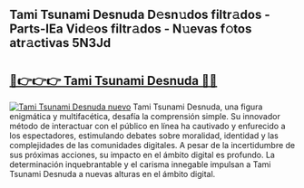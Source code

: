 ## Tami Tsunami Desnuda D𝚎sn𝚞dos filtr𝚊dos - Parts-IEa Vid𝚎os filtr𝚊dos - N𝚞evas f𝚘tos atr𝚊ctivas 5N3Jd

# <h2><a href="http://mbbeclo.tromn.icu/?c=Tami+Tsunami+Desnuda">🔗👉👉👉 Tami Tsunami Desnuda 🔗🔗</a></h2>

[![Tami Tsunami Desnuda nuevo](https://i.imgur.com/pEAQMta.gif)](http://mbbeclo.tromn.icu/?c=Tami+Tsunami+Desnuda)
Tami Tsunami Desnuda, una figura enigmática y multifacética, desafía la comprensión simple. Su innovador método de interactuar con el público en línea ha cautivado y enfurecido a los espectadores, estimulando debates sobre moralidad, identidad y las complejidades de las comunidades digitales. A pesar de la incertidumbre de sus próximas acciones, su impacto en el ámbito digital es profundo. La determinación inquebrantable y el carisma innegable impulsan a Tami Tsunami Desnuda a nuevas alturas en el ámbito digital.
